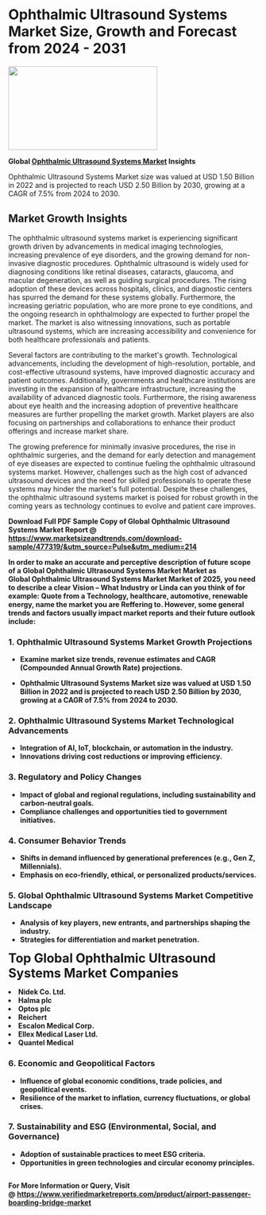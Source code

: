 <H1>Ophthalmic Ultrasound Systems Market Size, Growth and Forecast from 2024 - 2031</H1><img class="aligncenter size-medium wp-image-584254" src="https://thirdeyenews.in/wp-content/uploads/2024/09/Global-Market-Research-300x168.jpeg" alt="" width="300" height="168" /><p><strong>Global&nbsp;<a href="https://www.marketsizeandtrends.com/download-sample/477319/&amp;utm_source=Pulse&amp;utm_medium=214">Ophthalmic Ultrasound Systems Market</a> Insights</strong></p><p>Ophthalmic Ultrasound Systems Market size was valued at USD 1.50 Billion in 2022 and is projected to reach USD 2.50 Billion by 2030, growing at a CAGR of 7.5% from 2024 to 2030.</p><p><h2>Market Growth Insights</h2> <p>The ophthalmic ultrasound systems market is experiencing significant growth driven by advancements in medical imaging technologies, increasing prevalence of eye disorders, and the growing demand for non-invasive diagnostic procedures. Ophthalmic ultrasound is widely used for diagnosing conditions like retinal diseases, cataracts, glaucoma, and macular degeneration, as well as guiding surgical procedures. The rising adoption of these devices across hospitals, clinics, and diagnostic centers has spurred the demand for these systems globally. Furthermore, the increasing geriatric population, who are more prone to eye conditions, and the ongoing research in ophthalmology are expected to further propel the market. The market is also witnessing innovations, such as portable ultrasound systems, which are increasing accessibility and convenience for both healthcare professionals and patients.</p> <p><strong></strong></p> <p>Several factors are contributing to the market's growth. Technological advancements, including the development of high-resolution, portable, and cost-effective ultrasound systems, have improved diagnostic accuracy and patient outcomes. Additionally, governments and healthcare institutions are investing in the expansion of healthcare infrastructure, increasing the availability of advanced diagnostic tools. Furthermore, the rising awareness about eye health and the increasing adoption of preventive healthcare measures are further propelling the market growth. Market players are also focusing on partnerships and collaborations to enhance their product offerings and increase market share.</p> <p>The growing preference for minimally invasive procedures, the rise in ophthalmic surgeries, and the demand for early detection and management of eye diseases are expected to continue fueling the ophthalmic ultrasound systems market. However, challenges such as the high cost of advanced ultrasound devices and the need for skilled professionals to operate these systems may hinder the market's full potential. Despite these challenges, the ophthalmic ultrasound systems market is poised for robust growth in the coming years as technology continues to evolve and patient care improves.</p> <p><strong></p><p><span class=""><strong>Download Full PDF Sample Copy of Global Ophthalmic Ultrasound Systems Market Report</strong> @ <a href="https://www.marketsizeandtrends.com/download-sample/477319/&amp;utm_source=Pulse&amp;utm_medium=214" target="_blank">https://www.marketsizeandtrends.com/download-sample/477319/&amp;utm_source=Pulse&amp;utm_medium=214</a></span></p><p>In order to make an accurate and perceptive description of future scope of a Global&nbsp;Ophthalmic Ultrasound Systems Market Market as Global&nbsp;Ophthalmic Ultrasound Systems Market Market of 2025, you need to describe a clear Vision &ndash; What Industry or Linda can you think of for example: Quote from a Technology, healthcare, automotive, renewable energy, name the market you are Reffering to. However, some general trends and factors usually impact market reports and their future outlook include:</p><h3>1.&nbsp;<strong>Ophthalmic Ultrasound Systems Market Growth Projections</strong></h3><ul><li>Examine market size trends, revenue estimates and CAGR (Compounded Annual Growth Rate) projections.</li><li><p>Ophthalmic Ultrasound Systems Market size was valued at USD 1.50 Billion in 2022 and is projected to reach USD 2.50 Billion by 2030, growing at a CAGR of 7.5% from 2024 to 2030.</p></li></ul><h3>2.&nbsp;<strong>Ophthalmic Ultrasound Systems Market Technological Advancements</strong></h3><ul><li>Integration of AI, IoT, blockchain, or automation in the industry.</li><li>Innovations driving cost reductions or improving efficiency.</li></ul><h3>3.&nbsp;<strong>Regulatory and Policy Changes</strong></h3><ul><li>Impact of global and regional regulations, including sustainability and carbon-neutral goals.</li><li>Compliance challenges and opportunities tied to government initiatives.</li></ul><h3>4.&nbsp;<strong>Consumer Behavior Trends</strong></h3><ul><li>Shifts in demand influenced by generational preferences (e.g., Gen Z, Millennials).</li><li>Emphasis on eco-friendly, ethical, or personalized products/services.</li></ul><h3>5.&nbsp;<strong>Global Ophthalmic Ultrasound Systems Market Competitive Landscape</strong></h3><ul><li>Analysis of key players, new entrants, and partnerships shaping the industry.</li><li>Strategies for differentiation and market penetration.</li></ul><p data-pm-slice="1 1 []"><span style="color: inherit; font-family: inherit; font-size: 25px;">Top Global Ophthalmic Ultrasound Systems Market Companies</span></p><div class="" data-test-id=""><p><li>Nidek Co. Ltd.</li><li> Halma plc</li><li> Optos plc</li><li> Reichert</li><li> Escalon Medical Corp.</li><li> Ellex Medical Laser Ltd.</li><li> Quantel Medical</li></p></div><h3>6.&nbsp;<strong>Economic and Geopolitical Factors</strong></h3><ul><li>Influence of global economic conditions, trade policies, and geopolitical events.</li><li>Resilience of the market to inflation, currency fluctuations, or global crises.</li></ul><h3>7.&nbsp;<strong>Sustainability and ESG (Environmental, Social, and Governance)</strong></h3><ul><li>Adoption of sustainable practices to meet ESG criteria.</li><li>Opportunities in green technologies and circular economy principles.</li></ul><h2><strong style="font-size: 14px;">For More Information or Query, Visit @&nbsp;</strong><a style="background-color: #ffffff; font-size: 14px;" href="https://www.marketsizeandtrends.com/report/ophthalmic-ultrasound-systems-market/" target="_blank">https://www.verifiedmarketreports.com/product/airport-passenger-boarding-bridge-market</a></h2>
